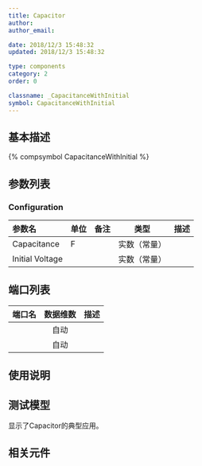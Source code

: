 ```yaml
---
title: Capacitor
author: 
author_email:

date: 2018/12/3 15:48:32
updated: 2018/12/3 15:48:32

type: components
category: 2
order: 0

classname: _CapacitanceWithInitial
symbol: CapacitanceWithInitial
---
```

## 基本描述
{% compsymbol CapacitanceWithInitial %}

## 参数列表
### Configuration
| 参数名 | 单位 | 备注 | 类型 | 描述 |
| :--- | :--- | :--- | :--: | :--- |
| Capacitance | F |  | 实数（常量） |  |
| Initial Voltage |  |  | 实数（常量） |  |


## 端口列表

| 端口名 | 数据维数 | 描述 |
| :--- | :--:  | :--- |
|  | 自动 | |                   
|  | 自动 | |                   

## 使用说明


## 测试模型
[<test name>](<test link>)显示了Capacitor的典型应用。

## 相关元件


